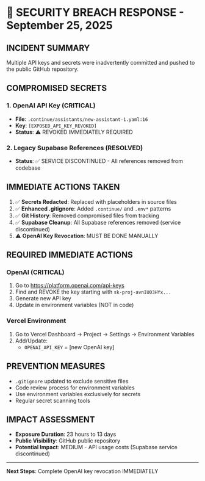 # 🚨 SECURITY BREACH RESPONSE - September 25, 2025

## INCIDENT SUMMARY
Multiple API keys and secrets were inadvertently committed and pushed to the public GitHub repository.

## COMPROMISED SECRETS

### 1. OpenAI API Key (CRITICAL)
- **File**: `.continue/assistants/new-assistant-1.yaml:16`
- **Key**: `[EXPOSED_API_KEY_REVOKED]`
- **Status**: ⚠️ REVOKED IMMEDIATELY REQUIRED

### 2. Legacy Supabase References (RESOLVED)
- **Status**: ✅ SERVICE DISCONTINUED - All references removed from codebase

## IMMEDIATE ACTIONS TAKEN

1. ✅ **Secrets Redacted**: Replaced with placeholders in source files
2. ✅ **Enhanced .gitignore**: Added `.continue/` and `.env*` patterns  
3. ✅ **Git History**: Removed compromised files from tracking
4. ✅ **Supabase Cleanup**: All Supabase references removed (service discontinued)
5. ⚠️ **OpenAI Key Revocation**: MUST BE DONE MANUALLY

## REQUIRED IMMEDIATE ACTIONS

### OpenAI (CRITICAL)
1. Go to https://platform.openai.com/api-keys
2. Find and REVOKE the key starting with `sk-proj-avnIU03HYx...`
3. Generate new API key
4. Update in environment variables (NOT in code)

### Vercel Environment
1. Go to Vercel Dashboard → Project → Settings → Environment Variables
2. Add/Update:
   - `OPENAI_API_KEY` = [new OpenAI key]

## PREVENTION MEASURES
- `.gitignore` updated to exclude sensitive files
- Code review process for environment variables
- Use environment variables exclusively for secrets
- Regular secret scanning tools

## IMPACT ASSESSMENT
- **Exposure Duration**: 23 hours to 13 days
- **Public Visibility**: GitHub public repository
- **Potential Impact**: MEDIUM - API usage costs (Supabase service discontinued)

---
**Next Steps**: Complete OpenAI key revocation IMMEDIATELY